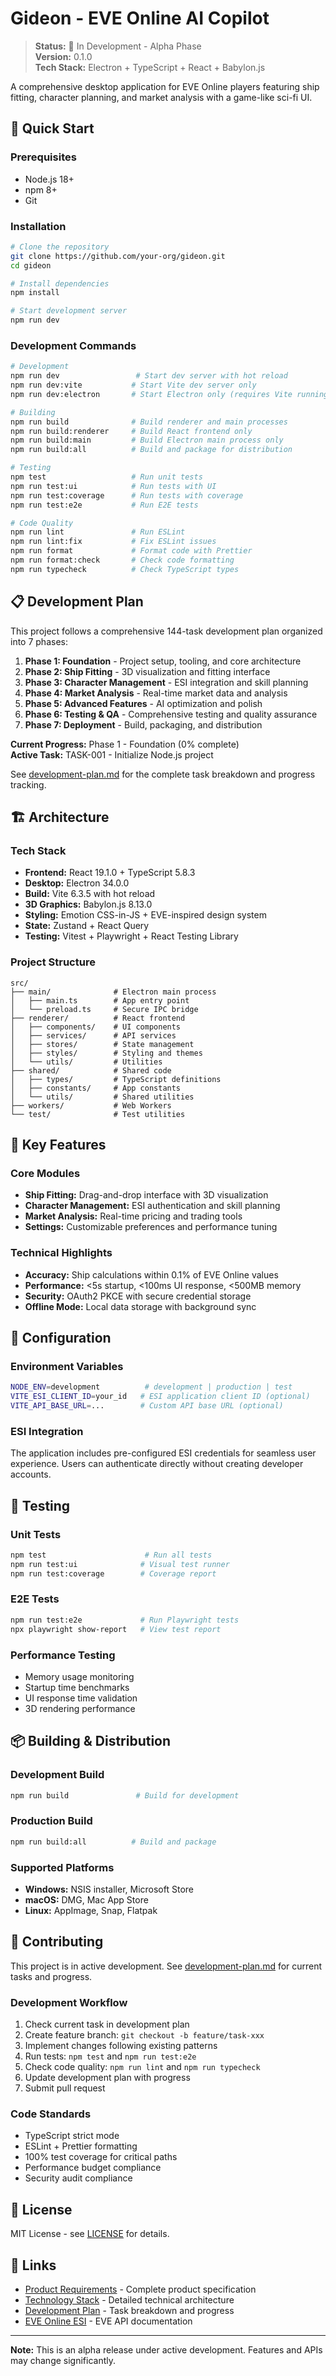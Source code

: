# Gideon - EVE Online AI Copilot

> **Status:** 🚧 In Development - Alpha Phase  
> **Version:** 0.1.0  
> **Tech Stack:** Electron + TypeScript + React + Babylon.js

A comprehensive desktop application for EVE Online players featuring ship fitting, character planning, and market analysis with a game-like sci-fi UI.

## 🚀 Quick Start

### Prerequisites
- Node.js 18+ 
- npm 8+
- Git

### Installation

```bash
# Clone the repository
git clone https://github.com/your-org/gideon.git
cd gideon

# Install dependencies
npm install

# Start development server
npm run dev
```

### Development Commands

```bash
# Development
npm run dev                 # Start dev server with hot reload
npm run dev:vite           # Start Vite dev server only
npm run dev:electron       # Start Electron only (requires Vite running)

# Building
npm run build              # Build renderer and main processes
npm run build:renderer     # Build React frontend only
npm run build:main         # Build Electron main process only
npm run build:all          # Build and package for distribution

# Testing
npm test                   # Run unit tests
npm run test:ui            # Run tests with UI
npm run test:coverage      # Run tests with coverage
npm run test:e2e           # Run E2E tests

# Code Quality
npm run lint               # Run ESLint
npm run lint:fix           # Fix ESLint issues
npm run format             # Format code with Prettier
npm run format:check       # Check code formatting
npm run typecheck          # Check TypeScript types
```

## 📋 Development Plan

This project follows a comprehensive 144-task development plan organized into 7 phases:

1. **Phase 1: Foundation** - Project setup, tooling, and core architecture
2. **Phase 2: Ship Fitting** - 3D visualization and fitting interface  
3. **Phase 3: Character Management** - ESI integration and skill planning
4. **Phase 4: Market Analysis** - Real-time market data and analysis
5. **Phase 5: Advanced Features** - AI optimization and polish
6. **Phase 6: Testing & QA** - Comprehensive testing and quality assurance
7. **Phase 7: Deployment** - Build, packaging, and distribution

**Current Progress:** Phase 1 - Foundation (0% complete)  
**Active Task:** TASK-001 - Initialize Node.js project

See [development-plan.md](./development-plan.md) for the complete task breakdown and progress tracking.

## 🏗️ Architecture

### Tech Stack
- **Frontend:** React 19.1.0 + TypeScript 5.8.3
- **Desktop:** Electron 34.0.0
- **Build:** Vite 6.3.5 with hot reload
- **3D Graphics:** Babylon.js 8.13.0
- **Styling:** Emotion CSS-in-JS + EVE-inspired design system
- **State:** Zustand + React Query
- **Testing:** Vitest + Playwright + React Testing Library

### Project Structure
```
src/
├── main/              # Electron main process
│   ├── main.ts        # App entry point
│   └── preload.ts     # Secure IPC bridge
├── renderer/          # React frontend
│   ├── components/    # UI components
│   ├── services/      # API services
│   ├── stores/        # State management
│   ├── styles/        # Styling and themes
│   └── utils/         # Utilities
├── shared/            # Shared code
│   ├── types/         # TypeScript definitions
│   ├── constants/     # App constants
│   └── utils/         # Shared utilities
├── workers/           # Web Workers
└── test/              # Test utilities
```

## 🎯 Key Features

### Core Modules
- **Ship Fitting:** Drag-and-drop interface with 3D visualization
- **Character Management:** ESI authentication and skill planning
- **Market Analysis:** Real-time pricing and trading tools
- **Settings:** Customizable preferences and performance tuning

### Technical Highlights
- **Accuracy:** Ship calculations within 0.1% of EVE Online values
- **Performance:** <5s startup, <100ms UI response, <500MB memory
- **Security:** OAuth2 PKCE with secure credential storage
- **Offline Mode:** Local data storage with background sync

## 🔧 Configuration

### Environment Variables
```bash
NODE_ENV=development          # development | production | test
VITE_ESI_CLIENT_ID=your_id   # ESI application client ID (optional)
VITE_API_BASE_URL=...        # Custom API base URL (optional)
```

### ESI Integration
The application includes pre-configured ESI credentials for seamless user experience. Users can authenticate directly without creating developer accounts.

## 🧪 Testing

### Unit Tests
```bash
npm test                      # Run all tests
npm run test:ui              # Visual test runner
npm run test:coverage        # Coverage report
```

### E2E Tests
```bash
npm run test:e2e             # Run Playwright tests
npx playwright show-report   # View test report
```

### Performance Testing
- Memory usage monitoring
- Startup time benchmarks
- UI response time validation
- 3D rendering performance

## 📦 Building & Distribution

### Development Build
```bash
npm run build               # Build for development
```

### Production Build
```bash
npm run build:all          # Build and package
```

### Supported Platforms
- **Windows:** NSIS installer, Microsoft Store
- **macOS:** DMG, Mac App Store  
- **Linux:** AppImage, Snap, Flatpak

## 🤝 Contributing

This project is in active development. See [development-plan.md](./development-plan.md) for current tasks and progress.

### Development Workflow
1. Check current task in development plan
2. Create feature branch: `git checkout -b feature/task-xxx`
3. Implement changes following existing patterns
4. Run tests: `npm test` and `npm run test:e2e`
5. Check code quality: `npm run lint` and `npm run typecheck`
6. Update development plan with progress
7. Submit pull request

### Code Standards
- TypeScript strict mode
- ESLint + Prettier formatting
- 100% test coverage for critical paths
- Performance budget compliance
- Security audit compliance

## 📄 License

MIT License - see [LICENSE](./LICENSE) for details.

## 🔗 Links

- [Product Requirements](./prd.md) - Complete product specification
- [Technology Stack](./tech.md) - Detailed technical architecture  
- [Development Plan](./development-plan.md) - Task breakdown and progress
- [EVE Online ESI](https://esi.evetech.net/) - EVE API documentation

---

**Note:** This is an alpha release under active development. Features and APIs may change significantly.
